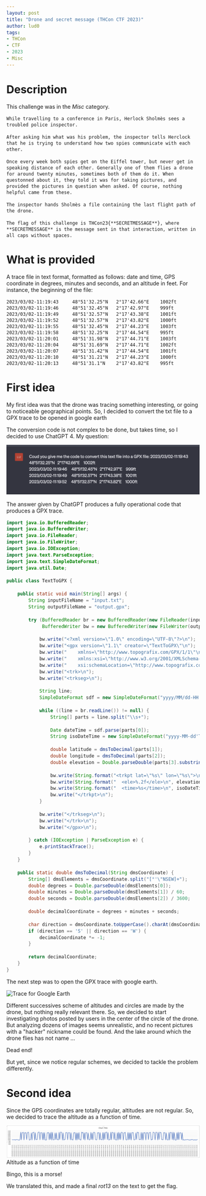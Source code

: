```yaml
---
layout: post
title: "Drone and secret message (THCon CTF 2023)"
author: lud0
tags:
- THCon
- CTF
- 2023
- Misc
---
```


# Description

This challenge was in the *Misc* category.

```
While travelling to a conference in Paris, Herlock Sholmès sees a troubled police inspector.

After asking him what was his problem, the inspector tells Herclock that he is trying to understand how two spies communicate with each other.

Once every week both spies get on the Eiffel tower, but never get in speaking distance of each other. Generally one of them flies a drone for around twenty minutes, sometimes both of them do it. When questonned about it, they told it was for taking pictures, and provided the pictures in question when asked. Of course, nothing helpful came from these.

The inspector hands Sholmès a file containing the last flight path of the drone.

The flag of this challenge is THCon23{**SECRETMESSAGE**}, where **SECRETMESSAGE** is the message sent in that interaction, written in all caps without spaces.
```

# What is provided

A trace file in text format, formatted as follows: date and time, GPS coordinate in degrees, minutes and seconds, and an altitude in feet. For instance, the beginning of the file:

```
2023/03/02-11:19:43     48°51'32.25"N   2°17'42.66"E    1002ft
2023/03/02-11:19:46     48°51'32.45"N   2°17'42.97"E    999ft
2023/03/02-11:19:49     48°51'32.57"N   2°17'43.38"E    1001ft
2023/03/02-11:19:52     48°51'32.57"N   2°17'43.82"E    1000ft
2023/03/02-11:19:55     48°51'32.45"N   2°17'44.23"E    1003ft
2023/03/02-11:19:58     48°51'32.25"N   2°17'44.54"E    995ft
2023/03/02-11:20:01     48°51'31.98"N   2°17'44.71"E    1003ft
2023/03/02-11:20:04     48°51'31.69"N   2°17'44.71"E    1002ft
2023/03/02-11:20:07     48°51'31.42"N   2°17'44.54"E    1001ft
2023/03/02-11:20:10     48°51'31.21"N   2°17'44.23"E    1000ft
2023/03/02-11:20:13     48°51'31.1"N    2°17'43.82"E    995ft
```

# First idea

My first idea was that the drone was tracing something interesting, or going to noticeable geographical points. So, I decided to convert the txt file to a GPX trace to be opened in google earth

The conversion code is not complex to be done, but takes time, so I decided to use ChatGPT 4. My question:

![My question](/images/thcon23-question-chatgpt.png)


The answer given by ChatGPT produces a fully operational code that produces a GPX trace.

```java
import java.io.BufferedReader;
import java.io.BufferedWriter;
import java.io.FileReader;
import java.io.FileWriter;
import java.io.IOException;
import java.text.ParseException;
import java.text.SimpleDateFormat;
import java.util.Date;

public class TextToGPX {

    public static void main(String[] args) {
        String inputFileName = "input.txt";
        String outputFileName = "output.gpx";

        try (BufferedReader br = new BufferedReader(new FileReader(inputFileName));
             BufferedWriter bw = new BufferedWriter(new FileWriter(outputFileName))) {

            bw.write("<?xml version=\"1.0\" encoding=\"UTF-8\"?>\n");
            bw.write("<gpx version=\"1.1\" creator=\"TextToGPX\"\n");
            bw.write("    xmlns=\"http://www.topografix.com/GPX/1/1\"\n");
            bw.write("    xmlns:xsi=\"http://www.w3.org/2001/XMLSchema-instance\"\n");
            bw.write("    xsi:schemaLocation=\"http://www.topografix.com/GPX/1/1 http://www.topografix.com/GPX/1/1/gpx.xsd\">\n");
            bw.write("<trk>\n");
            bw.write("<trkseg>\n");

            String line;
            SimpleDateFormat sdf = new SimpleDateFormat("yyyy/MM/dd-HH:mm:ss");

            while ((line = br.readLine()) != null) {
                String[] parts = line.split("\\s+");

                Date dateTime = sdf.parse(parts[0]);
                String isoDateTime = new SimpleDateFormat("yyyy-MM-dd'T'HH:mm:ss'Z'").format(dateTime);

                double latitude = dmsToDecimal(parts[1]);
                double longitude = dmsToDecimal(parts[2]);
                double elevation = Double.parseDouble(parts[3].substring(0, parts[3].length() - 2)) * 0.3048;

                bw.write(String.format("<trkpt lat=\"%s\" lon=\"%s\">\n", latitude, longitude));
                bw.write(String.format("  <ele>%.2f</ele>\n", elevation));
                bw.write(String.format("  <time>%s</time>\n", isoDateTime));
                bw.write("</trkpt>\n");
            }

            bw.write("</trkseg>\n");
            bw.write("</trk>\n");
            bw.write("</gpx>\n");

        } catch (IOException | ParseException e) {
            e.printStackTrace();
        }
    }

    public static double dmsToDecimal(String dmsCoordinate) {
        String[] dmsElements = dmsCoordinate.split("[°'\"NSEW]+");
        double degrees = Double.parseDouble(dmsElements[0]);
        double minutes = Double.parseDouble(dmsElements[1]) / 60;
        double seconds = Double.parseDouble(dmsElements[2]) / 3600;

        double decimalCoordinate = degrees + minutes + seconds;

        char direction = dmsCoordinate.toUpperCase().charAt(dmsCoordinate.length() - 1);
        if (direction == 'S' || direction == 'W') {
            decimalCoordinate *= -1;
        }

        return decimalCoordinate;
    }
}

```

The next step was to open the GPX trace with google earth. 

![Trace for Google Earth](/images/thcon23-googleearth.png)

Different successives scheme of altitudes and circles are made by the drone, but nothing really relevant there. So, we decided to start investigating photos posted by users in the center of the circle of the drone. But analyzing dozens of images seems unrealistic, and no recent pictures with a "hacker" nickname could be found. And the lake around which the drone flies has not name ...

Dead end!

But yet, since we notice regular schemes, we decided to tackle the problem differently.

# Second idea

Since the GPS coordinates are totally regular, altitudes are not regular. So, we decided to trace the altitude as a function of time.

![Altitude as a function of time](/images/thcon23-morse.png)
Altitude as a function of time

Bingo, this is a morse!

We translated this, and made a final *rot13* on the text to get the flag.